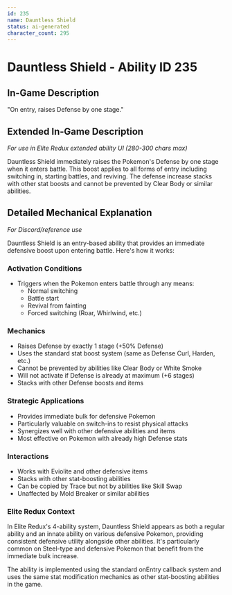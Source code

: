 ```yaml
---
id: 235
name: Dauntless Shield
status: ai-generated
character_count: 295
---
```


# Dauntless Shield - Ability ID 235

## In-Game Description
"On entry, raises Defense by one stage."

## Extended In-Game Description
*For use in Elite Redux extended ability UI (280-300 chars max)*

Dauntless Shield immediately raises the Pokemon's Defense by one stage when it enters battle. This boost applies to all forms of entry including switching in, starting battles, and reviving. The defense increase stacks with other stat boosts and cannot be prevented by Clear Body or similar abilities.

## Detailed Mechanical Explanation
*For Discord/reference use*

Dauntless Shield is an entry-based ability that provides an immediate defensive boost upon entering battle. Here's how it works:

### Activation Conditions
- Triggers when the Pokemon enters battle through any means:
  - Normal switching
  - Battle start
  - Revival from fainting
  - Forced switching (Roar, Whirlwind, etc.)

### Mechanics
- Raises Defense by exactly 1 stage (+50% Defense)
- Uses the standard stat boost system (same as Defense Curl, Harden, etc.)
- Cannot be prevented by abilities like Clear Body or White Smoke
- Will not activate if Defense is already at maximum (+6 stages)
- Stacks with other Defense boosts and items

### Strategic Applications
- Provides immediate bulk for defensive Pokemon
- Particularly valuable on switch-ins to resist physical attacks
- Synergizes well with other defensive abilities and items
- Most effective on Pokemon with already high Defense stats

### Interactions
- Works with Eviolite and other defensive items
- Stacks with other stat-boosting abilities
- Can be copied by Trace but not by abilities like Skill Swap
- Unaffected by Mold Breaker or similar abilities

### Elite Redux Context
In Elite Redux's 4-ability system, Dauntless Shield appears as both a regular ability and an innate ability on various defensive Pokemon, providing consistent defensive utility alongside other abilities. It's particularly common on Steel-type and defensive Pokemon that benefit from the immediate bulk increase.

The ability is implemented using the standard onEntry callback system and uses the same stat modification mechanics as other stat-boosting abilities in the game.